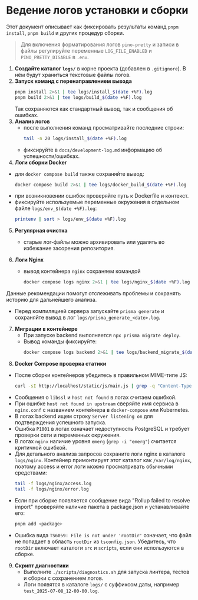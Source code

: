 # Ведение логов установки и сборки

Этот документ описывает как фиксировать результаты команд `pnpm install`, `pnpm build` и других процедур сборки.

> Для включения форматирования логов `pino-pretty` и записи в файлы
> регулируйте переменные `LOG_FILE_ENABLED` и `PINO_PRETTY_DISABLE` в `.env`.

1. **Создайте каталог `logs/`** в корне проекта (добавлен в `.gitignore`). В нём будут храниться текстовые файлы логов.
2. **Запуск команд с перенаправлением вывода**
   ```bash
   pnpm install 2>&1 | tee logs/install_$(date +%F).log
   pnpm build 2>&1 | tee logs/build_$(date +%F).log
   ```
   Так сохраняются как стандартный вывод, так и сообщения об ошибках.
3. **Анализ логов**
   - после выполнения команд просматривайте последние строки:
     ```bash
     tail -n 20 logs/install_$(date +%F).log
     ```
   - фиксируйте в `docs/development-log.md` информацию об успешности/ошибках.
4. **Логи сборки Docker**
 - для `docker compose build` также сохраняйте вывод:
    ```bash
    docker compose build 2>&1 | tee logs/docker_build_$(date +%F).log
    ```
  - при возникновении ошибок проверяйте путь к Dockerfile и контекст.
  - фиксируйте используемые переменные окружения в отдельном файле
    `logs/env_$(date +%F).log`:
    ```bash
    printenv | sort > logs/env_$(date +%F).log
    ```
5. **Регулярная очистка**
   - старые лог‑файлы можно архивировать или удалять во избежание засорения репозитория.

6. **Логи Nginx**
   - вывод контейнера `nginx` сохраняем командой
     ```bash
     docker compose logs nginx 2>&1 | tee logs/nginx_$(date +%F).log
     ```

Данные рекомендации помогут отслеживать проблемы и сохранять историю для дальнейшего анализа.
- Перед компиляцией сервера запускайте `prisma generate` и сохраняйте вывод в лог `logs/prisma_generate_<date>.log`.
7. **Миграции в контейнере**
   - При запуске backend выполняется `npx prisma migrate deploy`.
   - Вывод команды фиксируйте:
     ```bash
     docker compose logs backend 2>&1 | tee logs/backend_migrate_$(date +%F).log
     ```
8. **Docker Compose проверка статики**
  - После сборки контейнеров убедитесь в правильном MIME-типе JS:
    ```bash
    curl -sI http://localhost/static/js/main.js | grep -q "Content-Type: application/javascript"
    ```
  - Сообщения о `libssl` и `host not found` в логах считаем ошибкой.
  - При ошибке `host not found in upstream` сверяйте имя сервиса в `nginx.conf` с
    названием контейнера в `docker-compose` или Kubernetes.
  - В логах backend ищем строку `Server listening on` для подтверждения успешного запуска.
  - Ошибка `P1001` в логах означает недоступность PostgreSQL и требует проверки сети и переменных окружения.
 - В логах `nginx` наличие уровня `emerg` (`grep -i "emerg"`) считается критичной ошибкой.
- Для детального анализа запросов сохраните логи nginx в каталоге `logs/nginx`.
  Контейнер примонтирует этот каталог как `/var/log/nginx`, поэтому access и error
  логи можно просматривать обычными средствами:
  ```bash
  tail -f logs/nginx/access.log
  tail -f logs/nginx/error.log
  ```
- Если при сборке появляется сообщение вида "Rollup failed to resolve import"
  проверяйте наличие пакета в package.json и устанавливайте его:
  ```bash
  pnpm add <package>
  ```

* Ошибка вида `TS6059: File is not under 'rootDir'` означает,
  что файл не попадает в область `rootDir` из `tsconfig.json`.
  Убедитесь, что `rootDir` включает каталоги `src` и `scripts`, если
  они используются в сборке.

9. **Скрипт диагностики**
   - Выполните `./scripts/diagnostics.sh` для запуска линтера, тестов и сборки с сохранением логов.
   - Логи появятся в каталоге `logs/` с суффиксом даты, например `test_2025-07-08_12-00-00.log`.

